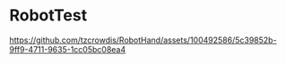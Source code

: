 # RobotTest

https://github.com/tzcrowdis/RobotHand/assets/100492586/5c39852b-9ff9-4711-9635-1cc05bc08ea4

